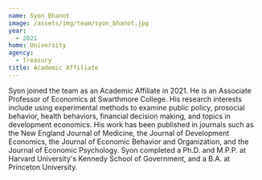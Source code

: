 ```yaml
---
name: Syon Bhanot
image: /assets/img/team/syon_bhanot.jpg
year:
  - 2021
home: University
agency:
  - Treasury
title: Academic Affiliate
---
```


Syon joined the team as an Academic Affiliate in 2021. He is an Associate Professor of Economics at Swarthmore College. His research interests include using experimental methods to examine public policy, prosocial behavior, health behaviors, financial decision making, and topics in development economics. His work has been published in journals such as the New England Journal of Medicine, the Journal of Development Economics, the Journal of Economic Behavior and Organization, and the Journal of Economic Psychology. Syon completed a Ph.D. and M.P.P. at Harvard University's Kennedy School of Government, and a B.A. at Princeton University.
